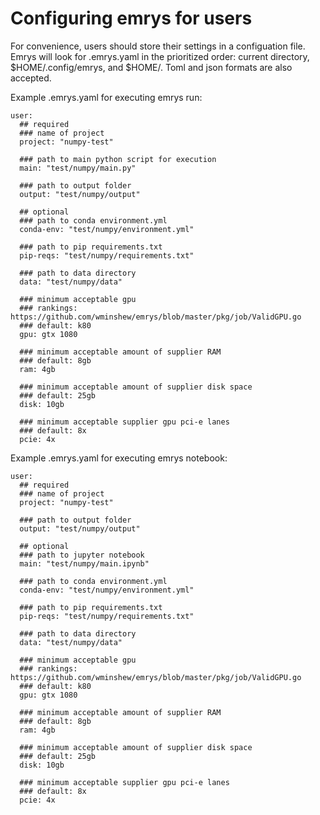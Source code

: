 # Configuring emrys for users

For convenience, users should store their settings in a configuation file. Emrys will look for .emrys.yaml in the prioritized order: current directory, $HOME/.config/emrys, and $HOME/. Toml and json formats are also accepted.

Example .emrys.yaml for executing emrys run:

    user:
      ## required
      ### name of project
      project: "numpy-test"

      ### path to main python script for execution
      main: "test/numpy/main.py"

      ### path to output folder
      output: "test/numpy/output"

      ## optional
      ### path to conda environment.yml
      conda-env: "test/numpy/environment.yml"

      ### path to pip requirements.txt
      pip-reqs: "test/numpy/requirements.txt"

      ### path to data directory
      data: "test/numpy/data"

      ### minimum acceptable gpu
      ### rankings: https://github.com/wminshew/emrys/blob/master/pkg/job/ValidGPU.go
      ### default: k80
      gpu: gtx 1080

      ### minimum acceptable amount of supplier RAM
      ### default: 8gb
      ram: 4gb

      ### minimum acceptable amount of supplier disk space
      ### default: 25gb
      disk: 10gb

      ### minimum acceptable supplier gpu pci-e lanes
      ### default: 8x
      pcie: 4x

Example .emrys.yaml for executing emrys notebook:

    user:
      ## required
      ### name of project
      project: "numpy-test"

      ### path to output folder
      output: "test/numpy/output"

      ## optional
      ### path to jupyter notebook
      main: "test/numpy/main.ipynb"

      ### path to conda environment.yml
      conda-env: "test/numpy/environment.yml"

      ### path to pip requirements.txt
      pip-reqs: "test/numpy/requirements.txt"

      ### path to data directory
      data: "test/numpy/data"

      ### minimum acceptable gpu
      ### rankings: https://github.com/wminshew/emrys/blob/master/pkg/job/ValidGPU.go
      ### default: k80
      gpu: gtx 1080

      ### minimum acceptable amount of supplier RAM
      ### default: 8gb
      ram: 4gb

      ### minimum acceptable amount of supplier disk space
      ### default: 25gb
      disk: 10gb

      ### minimum acceptable supplier gpu pci-e lanes
      ### default: 8x
      pcie: 4x
